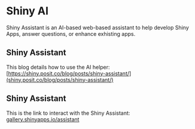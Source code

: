 # Shiny AI

Shiny Assistant is an AI-based web-based assistant to help develop Shiny Apps, answer questions, or enhance exhisting apps.

## Shiny Assistant
This blog details how to use the AI helper: [https://shiny.posit.co/blog/posts/shiny-assistant/](shiny.posit.co/blog/posts/shiny-assistant/)

## Shiny Assistant

This is the link to interact with the Shiny Assistant: [gallery.shinyapps.io/assistant](https://gallery.shinyapps.io/assistant)
